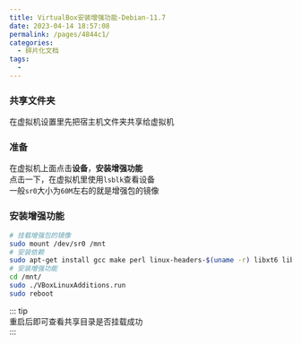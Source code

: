 ```yaml
---
title: VirtualBox安装增强功能-Debian-11.7
date: 2023-04-14 18:57:08
permalink: /pages/4844c1/
categories:
  - 碎片化文档
tags:
  - 
---
```

### 共享文件夹

在虚拟机设置里先把宿主机文件夹共享给虚拟机

### 准备

在虚拟机上面点击**设备**，**安装增强功能**  
点击一下，在虚拟机里使用`lsblk`查看设备  
一般`sr0`大小为`60M`左右的就是增强包的镜像

### 安装增强功能

```bash
# 挂载增强包的镜像
sudo mount /dev/sr0 /mnt
# 安装依赖
sudo apt-get install gcc make perl linux-headers-$(uname -r) libxt6 libxmu6
# 安装增强功能
cd /mnt/
sudo ./VBoxLinuxAdditions.run
sudo reboot
```

::: tip  
重启后即可查看共享目录是否挂载成功  
:::
